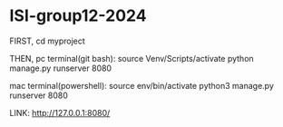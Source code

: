 # ISI-group12-2024
FIRST,
cd myproject

THEN,
pc terminal(git bash):
source Venv/Scripts/activate
python manage.py runserver 8080

mac terminal(powershell):
source env/bin/activate
python3 manage.py runserver 8080

LINK: http://127.0.0.1:8080/